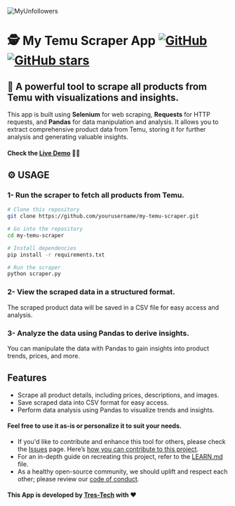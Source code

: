 <img src="https://github.com/rawheel/My-Unfollowers-Vue-App/blob/main/screenshots/cover.jpg" alt="MyUnfollowers">

# 🕵️ My Temu Scraper App [![GitHub](https://img.shields.io/github/license/eofferupp/my-temu-scraper?color=blue)](https://img.shields.io/github/license/eofferupp/my-temu-scraper) [![GitHub stars](https://img.shields.io/github/stars/eofferupp/my-temu-scraper)](https://github.com/eofferupp/my-temu-scraper/stargazers)

## 🚀 A powerful tool to scrape all products from Temu with visualizations and insights.
This app is built using **Selenium** for web scraping, **Requests** for HTTP requests, and **Pandas** for data manipulation and analysis. It allows you to extract comprehensive product data from Temu, storing it for further analysis and generating valuable insights.

#### Check the [Live Demo](https://mytemuscraper.herokuapp.com/) 👨‍💻

## ⚙️ USAGE
### 1- Run the scraper to fetch all products from Temu.
```bash
# Clone this repository
git clone https://github.com/yourusername/my-temu-scraper.git

# Go into the repository
cd my-temu-scraper

# Install dependencies
pip install -r requirements.txt

# Run the scraper
python scraper.py
```

### 2- View the scraped data in a structured format.
The scraped product data will be saved in a CSV file for easy access and analysis.

### 3- Analyze the data using Pandas to derive insights.
You can manipulate the data with Pandas to gain insights into product trends, prices, and more.

## Features
- Scrape all product details, including prices, descriptions, and images.
- Save scraped data into CSV format for easy access.
- Perform data analysis using Pandas to visualize trends and insights.

#### Feel free to use it as-is or personalize it to suit your needs.
- If you'd like to contribute and enhance this tool for others, please check the [Issues](https://github.com/yourusername/my-temu-scraper/issues) page. Here’s [how you can contribute to this project](https://docs.github.com/en/get-started/quickstart/contributing-to-projects).
- For an in-depth guide on recreating this project, refer to the [LEARN.md](https://github.com/yourusername/my-temu-scraper/LEARN.md) file.
- As a healthy open-source community, we should uplift and respect each other; please review our [code of conduct](https://github.com/yourusername/my-temu-scraper/blob/main/CODE_OF_CONDUCT.md).

#### This App is developed by [Tres-Tech](https://github.com/eofferupp) with ❤️
